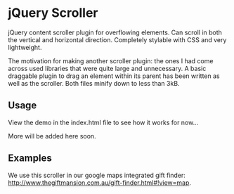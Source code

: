 jQuery Scroller
===============

jQuery content scroller plugin for overflowing elements. Can scroll in both the vertical and horizontal direction. 
Completely stylable with CSS and very lightweight.

The motivation for making another scroller plugin: the ones I had come across used libraries that were quite large 
and unnecessary. A basic draggable plugin to drag an element within its parent has been written as well as the scroller. 
Both files minify down to less than 3kB.

Usage
-----
View the demo in the index.html file to see how it works for now...

More will be added here soon.

Examples
--------
We use this scroller in our google maps integrated gift finder: http://www.thegiftmansion.com.au/gift-finder.html#!view=map.